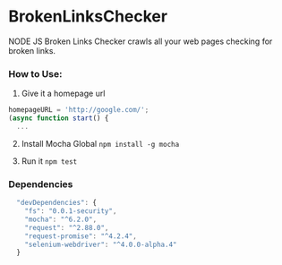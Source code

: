 # BrokenLinksChecker
NODE JS Broken Links Checker crawls all your web pages checking for broken links.

### How to Use:
1. Give it a homepage url
```js
homepageURL = 'http://google.com/';
(async function start() {
  ...
```

2. Install Mocha Global
`npm install -g mocha`

3. Run it
`npm test`

### Dependencies
```js
  "devDependencies": {
    "fs": "0.0.1-security",
    "mocha": "^6.2.0",
    "request": "^2.88.0",
    "request-promise": "^4.2.4",
    "selenium-webdriver": "^4.0.0-alpha.4"
  }
```
